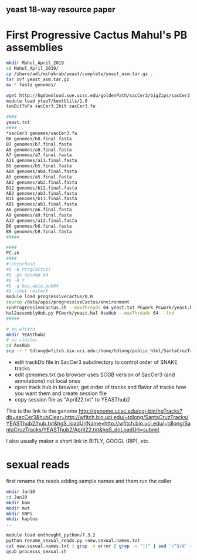 ## yeast 18-way resource paper

# First Progressive Cactus Mahul's PB assemblies

```bash
mkdir Mahul_April_2019
cd Mahul_April_2019/
cp /share/adl/mchakrab/yeast/complete/yeast_asm.tar.gz .
tar xvf yeast_asm.tar.gz
mv *.fasta genomes/

wget http://hgdownload.soe.ucsc.edu/goldenPath/sacCer3/bigZips/sacCer3.2bit
module load ytao7/kentUtils/1.0
twoBitToFa sacCer3.2bit sacCer3.fa

####
yeast.txt
####
*sacCer3 genomes/sacCer3.fa
B8 genomes/b8.final.fasta
B7 genomes/b7.final.fasta
A8 genomes/a8.final.fasta
A7 genomes/a7.final.fasta
A11 genomes/a11.final.fasta
B5 genomes/b5.final.fasta
AB4 genomes/ab4.final.fasta
A5 genomes/a5.final.fasta
AB2 genomes/ab2.final.fasta
B12 genomes/b12.final.fasta
AB3 genomes/ab3.final.fasta
B11 genomes/b11.final.fasta
AB1 genomes/ab1.final.fasta
A6 genomes/a6.final.fasta
A9 genomes/a9.final.fasta
A12 genomes/a12.final.fasta
B6 genomes/b6.final.fasta
B9 genomes/b9.final.fasta
#####

####
PC.sh
####
#!/bin/bash
#$ -N ProgCactusY
#$ -pe openmp 64 
#$ -R Y
#$ -q bio,abio,pub64
#$ -ckpt restart
module load progressiveCactus/0.0
source /data/apps/progressiveCactus/environment
runProgressiveCactus.sh --maxThreads 64 yeast.txt PCwork PCwork/yeast.hal
hal2assemblyHub.py PCwork/yeast.hal AssHub --maxThreads 64 --lod
#####

# on wfitch
mkdir YEASThub2
# on cluster
cd AssHub
scp -r * tdlong@wfitch.bio.uci.edu:/home/tdlong/public_html/SantaCruzTracks/YEASThub2/.
```
- edit trackDb file in SacCer3 subdirectory to control order of SNAKE tracks
- edit genomes.txt (so browser uses SCGB version of SacCer3 (and annotations) not local ones
- open track hub in browser, get order of tracks and flavor of tracks how you want them and create session file
- copy session file as "April22.txt" to YEASThub2

This is the link to the genome
http://genome.ucsc.edu/cgi-bin/hgTracks?db=sacCer3&hubClear=http://wfitch.bio.uci.edu/~tdlong/SantaCruzTracks/YEASThub2/hub.txt&hgS_loadUrlName=http://wfitch.bio.uci.edu/~tdlong/SantaCruzTracks/YEASThub2/April22.txt&hgS_doLoadUrl=submit

I also usually maker a short link in BITLY, GOOGL (RIP), etc.

# sexual reads

first rename the reads adding sample names 
and them run the caller

```bash
mkdir Jan10
cd Jan10
mkdir bam
mkdir mut
mkdir SNPs
mkdir haplos
..

module load enthought_python/7.3.2
python rename_sexual_reads.py >new.sexual.names.txt 
cat new.sexual.names.txt | grep -v error | grep -v "||" | sed '/^$/d' >newnew.sexual.names.txt
qsub processs_sexual.sh

```
